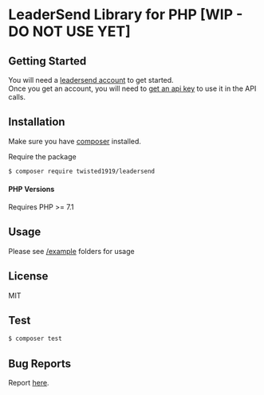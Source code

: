# LeaderSend Library for PHP [WIP - DO NOT USE YET]

## Getting Started  
You will need a [leadersend account](https://www.leadersend.com) to get started.  
Once you get an account, you will need to [get an api key](https://www.leadersend.com/) 
to use it in the API calls.  

## Installation

Make sure you have [composer](https://getcomposer.org) installed.

Require the package

```bash
$ composer require twisted1919/leadersend
```

#### PHP Versions

Requires PHP >= 7.1  

## Usage
Please see [/example](https://github.com/twisted1919/leadersend-php/blob/master/example) folders for usage  

## License
MIT

## Test  
```bash
$ composer test
``` 

## Bug Reports
Report [here](https://github.com/twisted1919/leadersend-php/issues).
